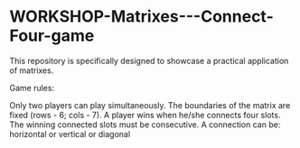 # WORKSHOP-Matrixes---Connect-Four-game
This repository is specifically designed to showcase a practical application of matrixes.


Game rules:

Only two players can play simultaneously.
The boundaries of the matrix are fixed (rows - 6; cols - 7).
A player wins when he/she connects four slots.
The winning connected slots must be consecutive.
A connection can be: horizontal or vertical or diagonal
